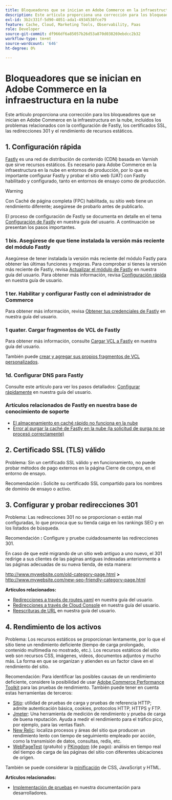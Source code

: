 ```yaml
---
title: Bloqueadores que se inician en Adobe Commerce en la infraestructura en la nube
description: Este artículo proporciona una corrección para los bloqueadores que se inician en Adobe Commerce en la infraestructura en la nube, incluidos los problemas relacionados con la configuración de Fastly, los certificados SSL, las redirecciones 301 y el rendimiento de recursos estáticos.
exl-id: 3b2c331f-5d90-4051-ada1-4934538fce79
feature: Cache, Cloud, Marketing Tools, Observability, Paas
role: Developer
source-git-commit: df966df6a85057b26d53a870d038269ebdcc2b32
workflow-type: tm+mt
source-wordcount: '646'
ht-degree: 0%

---
```


# Bloqueadores que se inician en Adobe Commerce en la infraestructura en la nube

Este artículo proporciona una corrección para los bloqueadores que se inician en Adobe Commerce en la infraestructura en la nube, incluidos los problemas relacionados con la configuración de Fastly, los certificados SSL, las redirecciones 301 y el rendimiento de recursos estáticos.

## 1. Configuración rápida

[Fastly](https://www.fastly.com/) es una red de distribución de contenido (CDN) basada en Varnish que sirve recursos estáticos. Es necesario para Adobe Commerce en la infraestructura en la nube en entornos de producción, por lo que es importante configurar Fastly y probar el sitio web (UAT) con Fastly habilitado y configurado, tanto en entornos de ensayo como de producción.

>[!WARNING]
>
>Con Caché de página completa (FPC) habilitada, su sitio web tiene un rendimiento diferente; asegúrese de probarlo antes de publicarlo.

El proceso de configuración de Fastly se documenta en detalle en el tema [Configuración de Fastly](https://experienceleague.adobe.com/docs/commerce-cloud-service/user-guide/cdn/setup-fastly/fastly-configuration.html?lang=es) en nuestra guía del usuario. A continuación se presentan los pasos importantes.

### 1 bis. Asegúrese de que tiene instalada la versión más reciente del módulo Fastly

Asegúrese de tener instalada la versión más reciente del módulo Fastly para obtener las últimas funciones y mejoras. Para comprobar si tienes la versión más reciente de Fastly, revisa [Actualizar el módulo de Fastly](https://experienceleague.adobe.com/docs/commerce-cloud-service/user-guide/cdn/setup-fastly/fastly-configuration.html?lang=es#upgrade-the-fastly-module) en nuestra guía del usuario. Para obtener más información, revisa [Configuración rápida](https://experienceleague.adobe.com/docs/commerce-cloud-service/user-guide/cdn/setup-fastly/fastly-configuration.html?lang=es) en nuestra guía de usuario.

### 1 ter. Habilitar y configurar Fastly con el administrador de Commerce

Para obtener más información, revisa [Obtener tus credenciales de Fastly](https://experienceleague.adobe.com/docs/commerce-cloud-service/user-guide/cdn/setup-fastly/fastly-configuration.html?lang=es#get-fastly-credentials) en nuestra guía del usuario.

### 1 quater. Cargar fragmentos de VCL de Fastly

Para obtener más información, consulte [Cargar VCL a Fastly](https://experienceleague.adobe.com/docs/commerce-cloud-service/user-guide/cdn/setup-fastly/fastly-configuration.html?lang=es) en nuestra guía del usuario.

También puede [crear y agregar sus propios fragmentos de VCL personalizados](https://experienceleague.adobe.com/docs/commerce-cloud-service/user-guide/cdn/custom-vcl-snippets/fastly-vcl-custom-snippets.html?lang=es).

### 1d. Configurar DNS para Fastly


Consulte este artículo para ver los pasos detallados: [Configurar rápidamente](https://experienceleague.adobe.com/docs/commerce-cloud-service/user-guide/cdn/setup-fastly/fastly-configuration.html?lang=es#update-dns-configuration-with-development-settings) en nuestra guía del usuario.

### Artículos relacionados de Fastly en nuestra base de conocimiento de soporte

* [El almacenamiento en caché rápido no funciona en la nube](/help/troubleshooting/miscellaneous/fastly-caching-is-not-working-on-magento-cloud.md)
* [Error al purgar la caché de Fastly en la nube (la solicitud de purga no se procesó correctamente)](/help/troubleshooting/miscellaneous/error-purging-fastly-cache-on-cloud-the-purge-request-was-not-processed-successfully.md)

## 2. Certificado SSL (TLS) válido

Problema: Sin un certificado SSL válido y en funcionamiento, no puede probar métodos de pago externos en la página Cierre de compra, en el entorno de ensayo.

Recomendación **:** Solicite su certificado SSL compartido para los nombres de dominio de ensayo o activo.


## 3. Configurar y probar redirecciones 301

Problema: Las redirecciones 301 no se proporcionan o están mal configuradas, lo que provoca que su tienda caiga en los rankings SEO y en los listados de búsqueda.

Recomendación **:** Configure y pruebe cuidadosamente las redirecciones 301.

En caso de que esté migrando de un sitio web antiguo a uno nuevo, el 301 redirige a sus clientes de las páginas antiguas indexadas anteriormente a las páginas adecuadas de su nueva tienda, de esta manera:

http://www.mywebsite.com/old-category-page.html **>** http://www.mywebsite.com/new-seo-friendly-category-page.html

**Artículos relacionados:**

* [Redirecciones a través de routes.yaml](https://experienceleague.adobe.com/docs/commerce-cloud-service/user-guide/configure/routes/redirects.html?lang=es) en nuestra guía del usuario.
* [Redirecciones a través de Cloud Console](https://experienceleague.adobe.com/docs/commerce-cloud-service/user-guide/project/overview.html?lang=es) en nuestra guía del usuario.
* [Reescrituras de URL](https://experienceleague.adobe.com/docs/commerce-admin/marketing/seo/url-rewrites/url-rewrite.html?lang=es) en nuestra guía del usuario.

## 4. Rendimiento de los activos

Problema: Los recursos estáticos se proporcionan lentamente, por lo que el sitio tiene un rendimiento deficiente (tiempo de carga prolongado, contenido multimedia no mostrado, etc.). Los recursos estáticos del sitio web son recursos CSS, imágenes, vídeos, documentos adjuntos y mucho más. La forma en que se organizan y atienden es un factor clave en el rendimiento del sitio.

Recomendación: Para identificar las posibles causas de un rendimiento deficiente, considere la posibilidad de usar [Adobe Commerce Performance Toolkit](https://github.com/magento/magento2/tree/2.3/setup/performance-toolkit) para las pruebas de rendimiento. También puede tener en cuenta estas herramientas de terceros:

* [Sitio](https://www.joedog.org/siege-home): utilidad de pruebas de carga y pruebas de referencia HTTP; admite autenticación básica, cookies, protocolos HTTP, HTTPS y FTP.
* [Jmeter](https://jmeter.apache.org/): Una herramienta de medición de rendimiento y prueba de carga de buena reputación. Ayuda a medir el rendimiento para el tráfico pico, por ejemplo, para las ventas flash.
* [New Relic](https://support.newrelic.com/): localiza procesos y áreas del sitio que producen un rendimiento lento con tiempo de seguimiento empleado por acción, como la transmisión de datos, consultas, redis, etc.
* [WebPageTest](https://www.webpagetest.org/) (gratuito) y [PKingdom](https://www.pingdom.com/) (de pago): análisis en tiempo real del tiempo de carga de las páginas del sitio con diferentes ubicaciones de origen.

También se puede considerar la [minificación](https://experienceleague.adobe.com/docs/commerce-cloud-service/user-guide/configure-store/store-settings.html?lang=es) de CSS, JavaScript y HTML.

**Artículos relacionados:**

* [Implementación de pruebas](https://experienceleague.adobe.com/docs/commerce-cloud-service/user-guide/develop/test/staging-and-production.html?lang=es) en nuestra documentación para desarrolladores.
